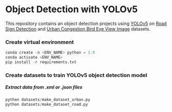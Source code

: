 # Object Detection with YOLOv5
This repository contains an object detection projects using [YOLOv5](https://github.com/ultralytics/yolov5) on [Road Sign Detection](https://www.kaggle.com/datasets/andrewmvd/road-sign-detection) and [Urban Congestion Bird Eye View Image](https://aihub.or.kr/aihubdata/data/view.do?currMenu=115&topMenu=100&aihubDataSe=realm&dataSetSn=241) datasets.

### Create virtual environment
```python
conda create -n <ENV_NAME> python = 3.9
conda activate <ENV_NAME>
pip install -r requirements.txt
```

### Create datasets to train YOLOv5 object detection model
##### Extract data from .xml or .json files

```python
python datasets/make_dataset_urban.py
python datasets/make_dataset_road.py
```
